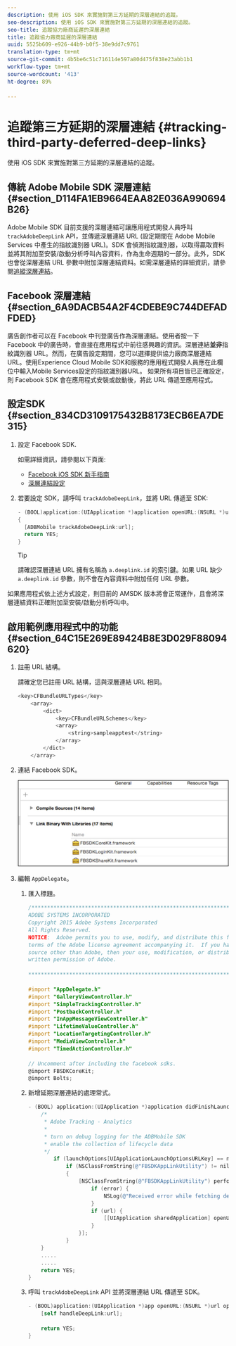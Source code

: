```yaml
---
description: 使用 iOS SDK 來實施對第三方延期的深層連結的追蹤。
seo-description: 使用 iOS SDK 來實施對第三方延期的深層連結的追蹤。
seo-title: 追蹤協力廠商延遲的深層連結
title: 追蹤協力廠商延遲的深層連結
uuid: 5525b609-e926-44b9-b0f5-38e9dd7c9761
translation-type: tm+mt
source-git-commit: 4b5be6c51c716114e597a80d475f838e23abb1b1
workflow-type: tm+mt
source-wordcount: '413'
ht-degree: 89%

---
```



# 追蹤第三方延期的深層連結 {#tracking-third-party-deferred-deep-links}

使用 iOS SDK 來實施對第三方延期的深層連結的追蹤。

## 傳統 Adobe Mobile SDK 深層連結 {#section_D114FA1EB9664EAA82E036A990694B26}

Adobe Mobile SDK 目前支援的深層連結可讓應用程式開發人員呼叫 `trackAdobeDeepLink` API，並傳遞深層連結 URL (設定期間在 Adobe Mobile Services 中產生的指紋識別器 URL)。SDK 會偵測指紋識別器，以取得贏取資料並將其附加至安裝/啟動分析呼叫內容資料，作為生命週期的一部分。此外，SDK 也會從深層連結 URL 參數中附加深層連結資料。如需深層連結的詳細資訊，請參閱[追縱深層連結](/help/ios/acquisition-main/tracking-deep-links/tracking-deep-links.md)。

## Facebook 深層連結 {#section_6A9DACB54A2F4CDEBE9C744DEFADFDED}

廣告創作者可以在 Facebook 中刊登廣告作為深層連結。使用者按一下 Facebook 中的廣告時，會直接在應用程式中前往感興趣的資訊。深層連結&#x200B;**並非**&#x200B;指紋識別器 URL。然而，在廣告設定期間，您可以選擇提供協力廠商深層連結 URL。使用Experience Cloud Mobile SDK和服務的應用程式開發人員應在此欄位中輸入Mobile Services設定的指紋識別器URL。 如果所有項目皆已正確設定，則 Facebook SDK 會在應用程式安裝或啟動後，將此 URL 傳遞至應用程式。

## 設定SDK {#section_834CD3109175432B8173ECB6EA7DE315}

1. 設定 Facebook SDK.

   如需詳細資訊，請參閱以下頁面:

   * [Facebook iOS SDK 新手指南](https://developers.facebook.com/docs/ios/getting-started)
   * [深層連結設定](https://developers.facebook.com/docs/app-ads/deep-linking#os)

1. 若要設定 SDK，請呼叫 `trackAdobeDeepLink`，並將 URL 傳遞至 SDK:

   ```objective-c
   - (BOOL)application:(UIApplication *)application openURL:(NSURL *)url sourceApplication:(NSString *)sourceApplication annotation:(id)annotation 
   { 
     [ADBMobile trackAdobeDeepLink:url]; 
     return YES; 
   }
   ```

   >[!TIP]
   >
   >請確認深層連結 URL 擁有名稱為 `a.deeplink.id` 的索引鍵。如果 URL 缺少 `a.deeplink.id` 參數，則不會在內容資料中附加任何 URL 參數。

如果應用程式依上述方式設定，則目前的 AMSDK 版本將會正常運作，且會將深層連結資料正確附加至安裝/啟動分析呼叫中。

## 啟用範例應用程式中的功能 {#section_64C15E269E89424B8E3D029F88094620}

1. 註冊 URL 結構。

   請確定您已註冊 URL 結構，這與深層連結 URL 相同。

   ```objective-c
   <key>CFBundleURLTypes</key> 
       <array> 
           <dict> 
               <key>CFBundleURLSchemes</key> 
               <array> 
                   <string>sampleapptest</string> 
               </array> 
           </dict> 
       </array>
   ```

1. 連結 Facebook SDK。

   ![Facebook 資產](assets/link-fb-sdk.jpg)

1. 編輯 `AppDelegate`。

   1. 匯入標題。

      ```objective-c
      /************************************************************************* 
      ADOBE SYSTEMS INCORPORATED 
      Copyright 2015 Adobe Systems Incorporated 
      All Rights Reserved. 
      NOTICE:  Adobe permits you to use, modify, and distribute this file in accordance with the 
      terms of the Adobe license agreement accompanying it.  If you have received this file from a 
      source other than Adobe, then your use, modification, or distribution of it requires the prior 
      written permission of Adobe. 
      
      **************************************************************************/ 
      
      #import "AppDelegate.h" 
      #import "GalleryViewController.h" 
      #import "SimpleTrackingController.h" 
      #import "PostbackController.h" 
      #import "InAppMessageViewController.h" 
      #import "LifetimeValueController.h" 
      #import "LocationTargetingController.h" 
      #import "MediaViewController.h" 
      #import "TimedActionController.h"
      
      // Uncomment after including the facebook sdks. 
      @import FBSDKCoreKit; 
      @import Bolts;
      ```

   1. 新增延期深層連結的處理常式。

      ```objective-c
      - (BOOL) application:(UIApplication *)application didFinishLaunchingWithOptions:(NSDictionary *)launchOptions { 
          /* 
           * Adobe Tracking - Analytics 
           * 
           * turn on debug logging for the ADBMobile SDK 
           * enable the collection of lifecycle data 
           */ 
              if (launchOptions[UIApplicationLaunchOptionsURLKey] == nil) { 
                  if (NSClassFromString(@"FBSDKAppLinkUtility") != nil) 
                  { 
                      [NSClassFromString(@"FBSDKAppLinkUtility") performSelector:@selector(fetchDeferredAppLink:) withObject:^(NSURL *url, NSError *error) { 
                          if (error) { 
                              NSLog(@"Received error while fetching deferred app link %@", error); 
                          } 
                          if (url) { 
                              [[UIApplication sharedApplication] openURL:url]; 
                          } 
                      }]; 
                  } 
          } 
          ..... 
          ..... 
          return YES; 
      }
      ```

   1. 呼叫 `trackAdobeDeepLink` API 並將深層連結 URL 傳遞至 SDK。

      ```objective-c
      - (BOOL)application:(UIApplication *)app openURL:(NSURL *)url options:(NSDictionary<NSString *, id> *)options { 
          [self handleDeepLink:url]; 
      
          return YES; 
      }
      ```

